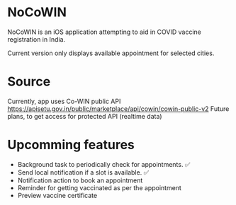 # NoCoWIN
NoCoWIN is an iOS application attempting to aid in COVID vaccine registration in India.

Current version only displays available appointment for selected cities.

# Source
Currently, app uses Co-WIN public API https://apisetu.gov.in/public/marketplace/api/cowin/cowin-public-v2
Future plans, to get access for protected API (realtime data)

# Upcomming features
* Background task to periodically check for appointments. ✅
* Send local notification if a slot is available. ✅
* Notification action to book an appointment
* Reminder for getting vaccinated as per the appointment
* Preview vaccine certificate
